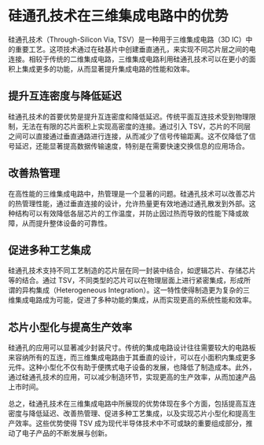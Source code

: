 # 硅通孔技术在三维集成电路中的优势

硅通孔技术（Through-Silicon Via, TSV）是一种用于三维集成电路（3D IC）中的重要工艺。这项技术通过在硅基片中创建垂直通孔，来实现不同芯片层之间的电连接。相较于传统的二维集成电路，三维集成电路利用硅通孔技术可以在更小的面积上集成更多的功能，从而显著提升集成电路的性能和效率。

## 提升互连密度与降低延迟

硅通孔技术的首要优势是提升互连密度和降低延迟。传统平面互连技术受到物理限制，无法在有限的芯片面积上实现高密度的连接。通过引入 TSV，芯片的不同层之间可以直接通过垂直通路进行连接，从而减少了信号传输距离。这不仅降低了信号延迟，还能显著提高数据传输速度，特别是在需要快速交换信息的应用场合。

## 改善热管理

在高性能的三维集成电路中，热管理是一个显著的问题。硅通孔技术可以改善芯片的热管理性能，通过垂直连接的设计，允许热量更有效地通过通孔散发到外部。这种结构可以有效降低各层芯片的工作温度，并防止因过热而导致的性能下降或故障，从而提升整体设备的可靠性。

## 促进多种工艺集成

硅通孔技术支持不同工艺制造的芯片层在同一封装中结合，如逻辑芯片、存储芯片等的结合。通过 TSV，不同类型的芯片可以在物理层面上进行紧密集成，形成所谓的异构集成（Heterogeneous Integration）。这一特性使得制造更为复杂的三维集成电路成为可能，促进了多种功能的集成，从而实现更高的系统性能和效率。

## 芯片小型化与提高生产效率

硅通孔的应用可以显著减少封装尺寸。传统的集成电路设计往往需要较大的电路板来容纳所有的互连，而三维集成电路由于其垂直的设计，可以在小面积内集成更多元件。这种小型化不仅有助于便携式电子设备的发展，也降低了制造成本。此外，通过硅通孔技术的应用，可以减少制造环节，实现更高的生产效率，从而加速产品上市时间。

总之，硅通孔技术在三维集成电路中所展现的优势体现在多个方面，包括提高互连密度与降低延迟、改善热管理、促进多种工艺集成，以及实现芯片小型化和提高生产效率。这些优势使得 TSV 成为现代半导体技术中不可或缺的重要组成部分，推动了电子产品的不断发展与创新。